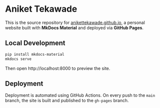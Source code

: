 # Aniket Tekawade

This is the source repository for [anikettekawade.github.io](https://anikettekawade.github.io), a personal website built with **MkDocs Material** and deployed via **GitHub Pages**.

## Local Development

```bash
pip install mkdocs-material
mkdocs serve
```

Then open http://localhost:8000 to preview the site.

## Deployment

Deployment is automated using GitHub Actions. On every push to the `main` branch, the site is built and published to the `gh-pages` branch.
